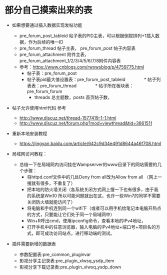 # 部分自己摸索出来的表
* 如果想要通过插入数据实现发帖功能
    * pre_forum_post_tableid 帖子表的PID主表，可以根据倒叙排列+1插入数据，作为后续的唯一ID
    * pre_forum_thread 帖子主表， pre_forum_post 帖子内容表
    * pre_forum_attachment 附件主表， pre_forum_attachment_1/2/3/4/5/6/7/8附件内容表
    * 参考：https://www.cnblogs.com/rwxwsblog/p/4759775.html
        * 帖子表：pre_forum_post 
        * 帖子表pid最大值设置表：pre_forum_post_tableid
　　　　* 帖子列表表：pre_forum_thread
　　　　* 帖子所在板块表：pre_forum_forum
            * threads 总主题数，posts 首页帖子数，
* 帖子允许使用html代码 参考
    * http://www.discuz.net/thread-1577419-1-1.html
    * http://www.discuz.net/forum.php?mod=viewthread&tid=3661511
* 重新本地安装教程
    * https://jingyan.baidu.com/article/642c9d34e491d8644a46f708.html
* 局域网访问教程：
    * 总结一下在局域网内访问挂在Wampserver的www目录下的网站需要的几个步骤：
        * 将httpd.conf文件中的几处Deny from all改为Allow from all （网上一搜就有很多，不重复了）
        * 把本地的防火墙关闭（各系统关闭方式网上搜一下也有很多，由于我的系统是Win10 所以可能问题就出在这，也许一些Win7的同学不需要关闭防火墙就能访问了）
        * 将电脑和手机连到同一个wifi下（或者可以用手机给笔记本电脑开热点的方式，只要能让它们处于同一个局域网中）
        * Win+R呼出cmd，使用ipconfig命令，查看本地的IPv4地址，
        * 打开手机中的任意浏览器，输入电脑的IPv4地址+端口号+项目名的方式，即可成功访问站点，进行移动端的测试。


* 插件需要新增的数据表
    * 参数配置表:pre_common_pluginvar
    * 影视分享主记录表:pre_plugin_xlwsq_ysdp_item
    * 影视分享下载记录表:pre_plugin_xlwsq_ysdp_down
